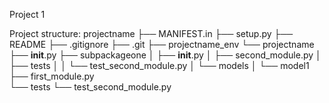 Project 1

Project structure:
  projectname
   ├── MANIFEST.in
   ├── setup.py
   ├── README
   ├── .gitignore
   ├── .git
   ├── projectname_env
   └── projectname
       ├── __init__.py
       ├── subpackageone
       │   ├── __init__.py
       │   ├── second_module.py
       │   ├── tests
       │   │   └── test_second_module.py
       │   └── models
       │       └── model1
       ├── first_module.py   
       └── tests
           └── test_second_module.py
